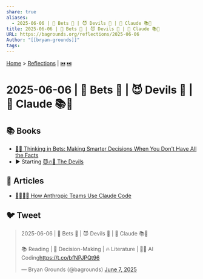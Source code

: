 ```yaml
---
share: true
aliases:
  - 2025-06-06 | 🎲 Bets 🎰 | 😈 Devils 👹 | 🤖 Claude 📚📄
title: 2025-06-06 | 🎲 Bets 🎰 | 😈 Devils 👹 | 🤖 Claude 📚📄
URL: https://bagrounds.org/reflections/2025-06-06
Author: "[[bryan-grounds]]"
tags: 
---
```

[Home](../index.md) > [Reflections](./index.md) | [⏮️](./2025-06-05.md) [⏭️](./2025-06-07.md)  
# 2025-06-06 | 🎲 Bets 🎰 | 😈 Devils 👹 | 🤖 Claude 📚📄  
## 📚 Books  
- [🎲🤔 Thinking in Bets: Making Smarter Decisions When You Don't Have All the Facts](../books/thinking-in-bets-making-smarter-decisions-when-you-dont-have-all-the-facts.md)  
- ▶️ Starting [😈🔥👹 The Devils](../books/the-devils.md)  
  
## 📄 Articles  
- [🧑‍💻🤖🤝 How Anthropic Teams Use Claude Code](../articles/how-anthropic-teams-use-claude-code.md)  
  
## 🐦 Tweet  
<blockquote class="twitter-tweet" data-theme="dark"><p lang="en" dir="ltr">2025-06-06 | 🎲 Bets 🎰 | 😈 Devils 👹 | 🤖 Claude 📚📄<br><br>📚 Reading | 🤔 Decision-Making | 🔥 Literature | 🧑‍💻 AI Coding<a href="https://t.co/bfNPJPQt96">https://t.co/bfNPJPQt96</a></p>&mdash; Bryan Grounds (@bagrounds) <a href="https://twitter.com/bagrounds/status/1931234122673828238?ref_src=twsrc%5Etfw">June 7, 2025</a></blockquote> <script async src="https://platform.twitter.com/widgets.js" charset="utf-8"></script>
